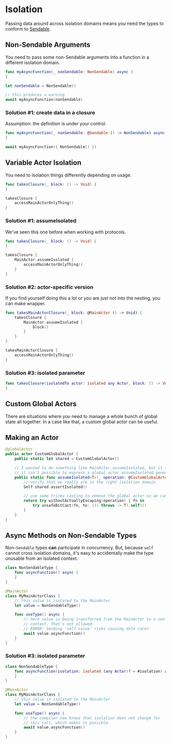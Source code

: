 # Isolation

Passing data around across isolation domains means you need the types to conform to [Sendable](https://developer.apple.com/documentation/swift/sendable).

## Non-Sendable Arguments

You need to pass some non-Sendable arguments into a function in a different isolation domain.

```swift
func myAsyncFunction(_ nonSendable: NonSendable) async {
}

let nonSendable = NonSendable()

// this produces a warning
await myAsyncFunction(nonSendable)
```

### Solution #1: create data in a closure

Assumption: the definition is under your control.

```swift
func myAsyncFunction(_ nonSendable: @Sendable () -> NonSendable) async {
}

await myAsyncFunction({ NonSendable() })
```

## Variable Actor Isolation

You need to isolation things differently depending on usage.

```swift
func takesClosure(_ block: () -> Void) {
}

takesClosure {
    accessMainActorOnlyThing()
}
```

### Solution #1: assumeIsolated

We've seen this one before when working with protocols.

```swift
func takesClosure(_ block: () -> Void) {
}

takesClosure {
    MainActor.assumeIsolated {
        accessMainActorOnlyThing()
    }
}
```

### Solution #2: actor-specific version

If you find yourself doing this a lot or you are just not into the nesting, you can make wrapper.

```swift
func takesMainActorClosure(_ block: @MainActor () -> Void) {
    takesClosure {
        MainActor.assumeIsolated {
            block()
        }
    }
}

takesMainActorClosure {
    accessMainActorOnlyThing()
}
```

### Solution #3: isolated parameter

```swift
func takesClosure(isolatedTo actor: isolated any Actor, block: () -> Void) {
}
```

## Custom Global Actors

There are situations where you need to manage a whole bunch of global state all together. In a case like that, a custom global actor can be useful.

## Making an Actor

```swift
@globalActor
public actor CustomGlobalActor {
    public static let shared = CustomGlobalActor()

    // I wanted to do something like MainActor.assumeIsolated, but it turns out every global actor has to implement that manually. This is because
    // it isn't possible to express a global actor assumeIsolated generically. So I just copied the sigature from MainActor.
    public static func assumeIsolated<T>(_ operation: @CustomGlobalActor () throws -> T, file: StaticString = #fileID, line: UInt = #line) rethrows -> T {
        // verify that we really are in the right isolation domain
        Self.shared.assertIsolated()

        // use some tricky casting to remove the global actor so we can execute the clsoure
        return try withoutActuallyEscaping(operation) { fn in
            try unsafeBitCast(fn, to: (() throws -> T).self)()
        }
    }
}
```

## Async Methods on Non-Sendable Types

Non-`Sendable` types  **can** participate in concurrency. But, because `self` cannot cross isolation domains, it's easy to accidentally make the type unusable from an isolated context.

```swift
class NonSendableType {
    func asyncFunction() async {
    }
}

@MainActor
class MyMainActorClass {
    // this value is isolated to the MainActor
    let value = NonSendableType()

    func useType() async {
        // here value is being transferred from the MainActor to a non-isolated
        // context. That's not allowed.
        // ERROR: Sending 'self.value' risks causing data races
        await value.asyncFunction()
    }
}
```

### Solution #3: isolated parameter

```swift
class NonSendableType {
    func asyncFunction(isolation: isolated (any Actor)? = #isolation) async {
    }
}

@MainActor
class MyMainActorClass {
    // this value is isolated to the MainActor
    let value = NonSendableType()

    func useType() async {
        // the compiler now knows that isolation does not change for
        // this call, which makes it possible.
        await value.asyncFunction()
    }
}
```